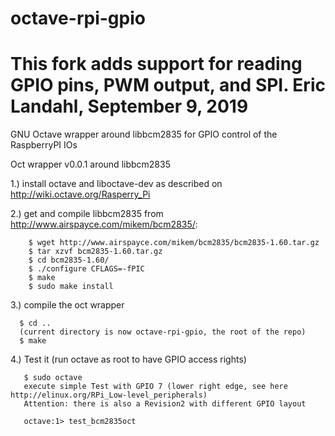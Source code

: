octave-rpi-gpio
===============

This fork adds support for reading GPIO pins, PWM output, and SPI.
Eric Landahl, September 9, 2019
===============

GNU Octave wrapper around libbcm2835 for GPIO control of the RaspberryPI IOs

Oct wrapper v0.0.1 around libbcm2835

1.) install octave and liboctave-dev as described on
    http://wiki.octave.org/Rasperry_Pi

2.) get and compile libbcm2835 from http://www.airspayce.com/mikem/bcm2835/:

```
    $ wget http://www.airspayce.com/mikem/bcm2835/bcm2835-1.60.tar.gz
    $ tar xzvf bcm2835-1.60.tar.gz
    $ cd bcm2835-1.60/
    $ ./configure CFLAGS=-fPIC
    $ make
    $ sudo make install
```

3.) compile the oct wrapper
```
  $ cd ..
  (current directory is now octave-rpi-gpio, the root of the repo)
  $ make
```  
4.) Test it (run octave as root to have GPIO access rights)
```
   $ sudo octave
   execute simple Test with GPIO 7 (lower right edge, see here http://elinux.org/RPi_Low-level_peripherals)
   Attention: there is also a Revision2 with different GPIO layout

   octave:1> test_bcm2835oct
```
